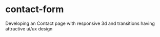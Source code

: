 # contact-form
Developing an Contact page with responsive 3d and transitions having attractive ui/ux design
